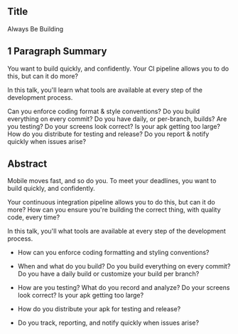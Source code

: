 ## Title
Always Be Building

## 1 Paragraph Summary
You want to build quickly, and confidently. Your CI pipeline allows you to do this, but can it do more?

In this talk, you'll learn what tools are available at every step of the development process.

Can you enforce coding format & style conventions?
Do you build everything on every commit? Do you have daily, or per-branch, builds?
Are you testing? Do your screens look correct? Is your apk getting too large?
How do you distribute for testing and release?
Do you report & notify quickly when issues arise?

## Abstract

Mobile moves fast, and so do you. To meet your deadlines, you want to build quickly, and confidently.

Your continuous integration pipeline allows you to do this, but can it do more? How can you ensure you're building the correct thing, with quality code, every time?

In this talk, you'll what tools are available at every step of the development process.

- How can you enforce coding formatting and styling conventions?

- When and what do you build? Do you build everything on every commit? Do you have a daily build or customize your build per branch?

- How are you testing? What do you record and analyze? Do your screens look correct? Is your apk getting too large?

- How do you distribute your apk for testing and release?

- Do you track, reporting, and notify quickly when issues arise?
